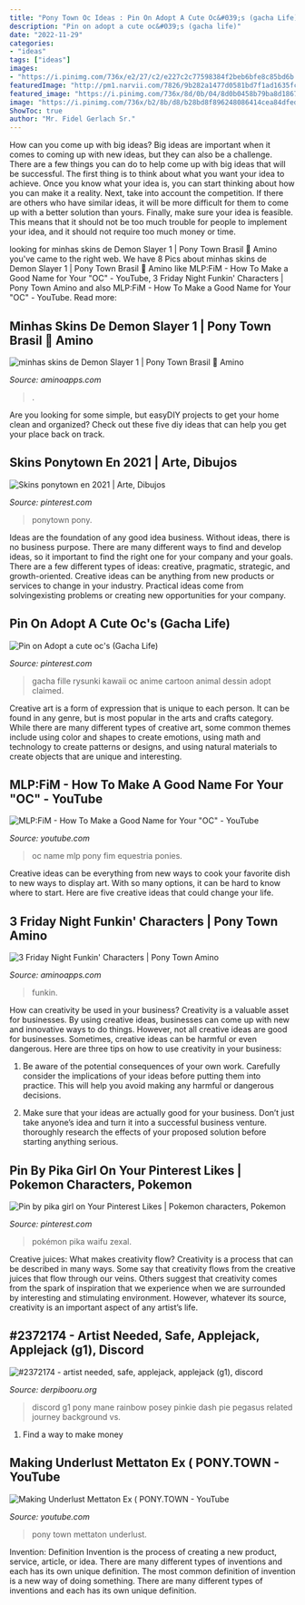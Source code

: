 ```yaml
---
title: "Pony Town Oc Ideas : Pin On Adopt A Cute Oc&#039;s (gacha Life)"
description: "Pin on adopt a cute oc&#039;s (gacha life)"
date: "2022-11-29"
categories:
- "ideas"
tags: ["ideas"]
images:
- "https://i.pinimg.com/736x/e2/27/c2/e227c2c77598384f2beb6bfe8c85bd6b.jpg"
featuredImage: "http://pm1.narvii.com/7826/9b282a1477d0581bd7f1ad1635fc96260fb5e616r1-720-543v2_uhq.jpg"
featured_image: "https://i.pinimg.com/736x/8d/0b/04/8d0b0458b79ba8d186721091035c3799.jpg"
image: "https://i.pinimg.com/736x/b2/8b/d8/b28bd8f896248086414cea84dfed0f1c.jpg"
ShowToc: true
author: "Mr. Fidel Gerlach Sr."
---
```



How can you come up with big ideas?
Big ideas are important when it comes to coming up with new ideas, but they can also be a challenge. There are a few things you can do to help come up with big ideas that will be successful. The first thing is to think about what you want your idea to achieve. Once you know what your idea is, you can start thinking about how you can make it a reality. Next, take into account the competition. If there are others who have similar ideas, it will be more difficult for them to come up with a better solution than yours. Finally, make sure your idea is feasible. This means that it should not be too much trouble for people to implement your idea, and it should not require too much money or time.

	

		
looking for minhas skins de Demon Slayer 1 | Pony Town Brasil 🍎 Amino you've came to the right web. We have 8 Pics about minhas skins de Demon Slayer 1 | Pony Town Brasil 🍎 Amino like MLP:FiM - How To Make a Good Name for Your &quot;OC&quot; - YouTube, 3 Friday Night Funkin&#039; Characters | Pony Town Amino and also MLP:FiM - How To Make a Good Name for Your &quot;OC&quot; - YouTube. Read more:
		
    
## Minhas Skins De Demon Slayer 1 | Pony Town Brasil 🍎 Amino

<img loading=lazy src="http://pm1.narvii.com/7582/2da78c88edb301052d4f837fbcafe25770d20087r1-536-522v2_uhq.jpg" onerror="this.onerror=null;this.src='https://tse2.mm.bing.net/th?id=OIP.sruuX4DsNUxKCFhASOoIkgHaHN&amp;pid=15.1';" alt="minhas skins de Demon Slayer 1 | Pony Town Brasil 🍎 Amino">

_Source: aminoapps.com_

>. 

	

Are you looking for some simple, but easyDIY projects to get your home clean and organized? Check out these five diy ideas that can help you get your place back on track.

    
## Skins Ponytown En 2021 | Arte, Dibujos

<img loading=lazy src="https://i.pinimg.com/736x/e2/27/c2/e227c2c77598384f2beb6bfe8c85bd6b.jpg" onerror="this.onerror=null;this.src='https://tse1.mm.bing.net/th?id=OIP.9H9db_H-_kqby4zi5NOV_QHaEE&amp;pid=15.1';" alt="Skins ponytown en 2021 | Arte, Dibujos">

_Source: pinterest.com_

>ponytown pony. 

	

Ideas are the foundation of any good idea business. Without ideas, there is no business purpose. There are many different ways to find and develop ideas, so it important to find the right one for your company and your goals. There are a few different types of ideas: creative, pragmatic, strategic, and growth-oriented. Creative ideas can be anything from new products or services to change in your industry. Practical ideas come from solvingexisting problems or creating new opportunities for your company.

    
## Pin On Adopt A Cute Oc&#039;s (Gacha Life)

<img loading=lazy src="https://i.pinimg.com/736x/8d/0b/04/8d0b0458b79ba8d186721091035c3799.jpg" onerror="this.onerror=null;this.src='https://tse1.mm.bing.net/th?id=OIP.sAi4uREmV_m1cvI9M0HodQAAAA&amp;pid=15.1';" alt="Pin on Adopt a cute oc&#039;s (Gacha Life)">

_Source: pinterest.com_

>gacha fille rysunki kawaii oc anime cartoon animal dessin adopt claimed. 

	

Creative art is a form of expression that is unique to each person. It can be found in any genre, but is most popular in the arts and crafts category. While there are many different types of creative art, some common themes include using color and shapes to create emotions, using math and technology to create patterns or designs, and using natural materials to create objects that are unique and interesting.

    
## MLP:FiM - How To Make A Good Name For Your &quot;OC&quot; - YouTube

<img loading=lazy src="https://i.ytimg.com/vi/-XH3vtWRhCA/maxresdefault.jpg" onerror="this.onerror=null;this.src='https://tse1.mm.bing.net/th?id=OIP.vT_jfmEbY3i0j8bJZ8M1yAHaEK&amp;pid=15.1';" alt="MLP:FiM - How To Make a Good Name for Your &quot;OC&quot; - YouTube">

_Source: youtube.com_

>oc name mlp pony fim equestria ponies. 

	

Creative ideas can be everything from new ways to cook your favorite dish to new ways to display art. With so many options, it can be hard to know where to start. Here are five creative ideas that could change your life.

    
## 3 Friday Night Funkin&#039; Characters | Pony Town Amino

<img loading=lazy src="http://pm1.narvii.com/7826/9b282a1477d0581bd7f1ad1635fc96260fb5e616r1-720-543v2_uhq.jpg" onerror="this.onerror=null;this.src='https://tse2.mm.bing.net/th?id=OIP.O1PYPpmJGVpvvT03g3Q2_AHaFl&amp;pid=15.1';" alt="3 Friday Night Funkin&#039; Characters | Pony Town Amino">

_Source: aminoapps.com_

>funkin. 

	

How can creativity be used in your business?
Creativity is a valuable asset for businesses. By using creative ideas, businesses can come up with new and innovative ways to do things. However, not all creative ideas are good for businesses. Sometimes, creative ideas can be harmful or even dangerous. Here are three tips on how to use creativity in your business: 
1) Be aware of the potential consequences of your own work. Carefully consider the implications of your ideas before putting them into practice. This will help you avoid making any harmful or dangerous decisions. 

2) Make sure that your ideas are actually good for your business. Don’t just take anyone’s idea and turn it into a successful business venture. thoroughly research the effects of your proposed solution before starting anything serious.

    
## Pin By Pika Girl On Your Pinterest Likes | Pokemon Characters, Pokemon

<img loading=lazy src="https://i.pinimg.com/736x/b2/8b/d8/b28bd8f896248086414cea84dfed0f1c.jpg" onerror="this.onerror=null;this.src='https://tse3.mm.bing.net/th?id=OIP.jo5OS9eeqNc8ucCmPemf7gHaRC&amp;pid=15.1';" alt="Pin by pika girl on Your Pinterest Likes | Pokemon characters, Pokemon">

_Source: pinterest.com_

>pokémon pika waifu zexal. 

	

Creative juices: What makes creativity flow?
Creativity is a process that can be described in many ways. Some say that creativity flows from the creative juices that flow through our veins. Others suggest that creativity comes from the spark of inspiration that we experience when we are surrounded by interesting and stimulating environment. However, whatever its source, creativity is an important aspect of any artist’s life.

    
## #2372174 - Artist Needed, Safe, Applejack, Applejack (g1), Discord

<img loading=lazy src="https://derpicdn.net/img/2020/6/11/2372174/large.jpg" onerror="this.onerror=null;this.src='https://tse2.mm.bing.net/th?id=OIP.DSpboqEM4-SVZf7AMnR9-QHaIw&amp;pid=15.1';" alt="#2372174 - artist needed, safe, applejack, applejack (g1), discord">

_Source: derpibooru.org_

>discord g1 pony mane rainbow posey pinkie dash pie pegasus related journey background vs. 

	

1. Find a way to make money 

    
## Making Underlust Mettaton Ex ( PONY.TOWN - YouTube

<img loading=lazy src="https://i.ytimg.com/vi/XYzXT6QnmmU/maxresdefault.jpg" onerror="this.onerror=null;this.src='https://tse3.mm.bing.net/th?id=OIP.lIT1-qE07AMhZKyW_4jh-gHaEK&amp;pid=15.1';" alt="Making Underlust Mettaton Ex ( PONY.TOWN - YouTube">

_Source: youtube.com_

>pony town mettaton underlust. 

	

Invention: Definition
Invention is the process of creating a new product, service, article, or idea. There are many different types of inventions and each has its own unique definition. The most common definition of invention is a new way of doing something. There are many different types of inventions and each has its own unique definition.

